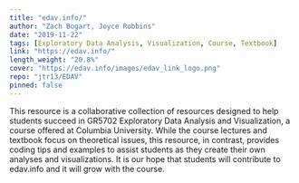 ```yaml
---
title: "edav.info/"
author: "Zach Bogart, Joyce Robbins"
date: "2019-11-22"
tags: [Exploratory Data Analysis, Visualization, Course, Textbook]
link: "https://edav.info/"
length_weight: "20.8%"
cover: "https://edav.info/images/edav_link_logo.png"
repo: "jtr13/EDAV"
pinned: false
---
```


This resource is a collaborative collection of resources designed to help students succeed in GR5702 Exploratory Data Analysis and Visualization, a course offered at Columbia University. While the course lectures and textbook focus on theoretical issues, this resource, in contrast, provides coding tips and examples to assist students as they create their own analyses and visualizations. It is our hope that students will contribute to edav.info and it will grow with the course.
